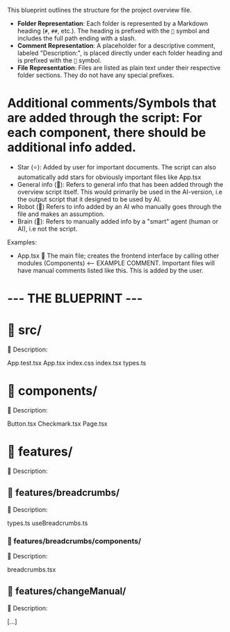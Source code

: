 This blueprint outlines the structure for the project overview file.

*   **Folder Representation**: Each folder is represented by a Markdown heading (`#`, `##`, etc.). The heading is prefixed with the `📁` symbol and includes the full path ending with a slash.
*   **Comment Representation**: A placeholder for a descriptive comment, labeled "Description:", is placed directly under each folder heading and is prefixed with the `📄` symbol.
*   **File Representation**: Files are listed as plain text under their respective folder sections. They do not have any special prefixes.


# Additional comments/Symbols that are added through the script: For each component, there should be additional info added.

* Star (⭐️): Added by user for important documents. The script can also automatically add stars for obviously important files like App.tsx
* General info (📕): Refers to general info that has been added through the overview script itself. This would primarily be used in the AI-version, i.e the output script that it designed to be used by AI. 
* Robot (🤖) Refers to info added by an AI who manually goes through the file and makes an assumption. 
* Brain (🧠): Refers to manually added info by a "smart" agent (human or AI), i.e not the script. 

Examples: 
* App.tsx 🧠 The main file; creates the frontend interface by calling other modules (Components) <-- EXAMPLE COMMENT. Important files will have manual comments listed like this. This is added by the user.  


# --- THE BLUEPRINT --- 
# 📁 src/
📄 Description:

App.test.tsx
App.tsx
index.css
index.tsx
types.ts

# 📁 components/
📄 Description:

Button.tsx
Checkmark.tsx
Page.tsx

# 📁 features/
📄 Description:

## 📁 features/breadcrumbs/
📄 Description:

types.ts
useBreadcrumbs.ts

### 📁 features/breadcrumbs/components/
📄 Description:

breadcrumbs.tsx

## 📁 features/changeManual/
📄 Description:

[...]
